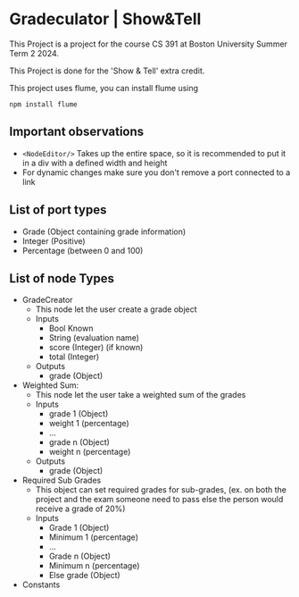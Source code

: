 # Gradeculator | Show&Tell
This Project is a project for the course
CS 391 at Boston University Summer Term 2 2024.

This Project is done for the 'Show & Tell' extra credit.

This project uses flume, you can install flume using
```shell
npm install flume
```

## Important observations
- ``<NodeEditor/>`` Takes up the entire space, so it is recommended to put it in a div with a defined width and height
- For dynamic changes make sure you don't remove a port connected to a link

## List of port types
- Grade (Object containing grade information)
- Integer (Positive)
- Percentage (between 0 and 100)

## List of node Types
- GradeCreator
  - This node let the user create a grade object
  - Inputs
    - Bool Known
    - String (evaluation name)
    - score (Integer) (if known)
    - total (Integer)
  - Outputs
    - grade (Object)
- Weighted Sum:
  - This node let the user take a weighted sum of the grades
  - Inputs
    - grade 1 (Object)
    - weight 1 (percentage)
    - ...
    - grade n (Object)
    - weight n (percentage)
  - Outputs 
    - grade (Object)
- Required Sub Grades
  - This object can set required grades for sub-grades, (ex. on both the project and the exam someone need to pass else the person would receive a grade of 20%)
  - Inputs
    - Grade 1 (Object)
    - Minimum 1 (percentage)
    - ...
    - Grade n (Object)
    - Minimum n (percentage)
    - Else grade (Object)
- Constants